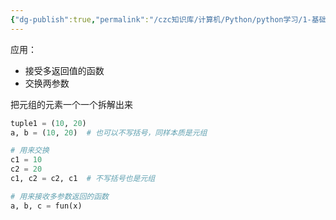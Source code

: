 ```yaml
---
{"dg-publish":true,"permalink":"/czc知识库/计算机/Python/python学习/1-基础的基础/208-元组拆包/","dgPassFrontmatter":true,"created":"2024-11-10T10:28:56.391+08:00","updated":"2024-12-08T12:39:45.332+08:00"}
---
```



应用：
- 接受多返回值的函数
- 交换两参数

把元组的元素一个一个拆解出来

```python
tuple1 = (10, 20)
a, b = (10, 20)  # 也可以不写括号，同样本质是元组

# 用来交换
c1 = 10
c2 = 20
c1, c2 = c2, c1  # 不写括号也是元组

# 用来接收多参数返回的函数
a, b, c = fun(x)
```
